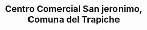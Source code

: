 ---
title: "Centro Comercial San jeronimo, Comuna del Trapiche"
url: /comuna-del-trapiche/centro-comercial-san-jeronimo-comuna-del-trapiche/
shop: Einkaufszentrum
---